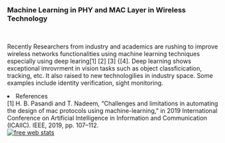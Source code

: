 
<br/>

### Machine Learning in PHY and MAC Layer in Wireless Technology

<br/>

Recently Researchers from industry and academics are rushing to improve wireless networks functionalities using machine learning techniques especially using deep learing[1] [2] [3] {[4]. Deep learning shows exceptional imrovrment in vision tasks such as object classficication, tracking, etc. It also raised to new technologilies in industry space. Some examples include  identity verification, sight monitoring.


<li>References</li>
[1] H. B. Pasandi and T. Nadeem, “Challenges and limitations in automating the design of mac protocols using machine-learning,” in 2019 International Conference on Artificial Intelligence in Information and
Communication (ICAIIC). IEEE, 2019, pp. 107–112.




<script type="text/javascript">
var sc_project=8539485; 
var sc_invisible=1; 
var sc_security="2bff2be0"; 
var scJsHost = (("https:" == document.location.protocol) ? "https://secure." : "http://www.");
document.write("<sc"+"ript type='text/javascript' src='" + scJsHost + "statcounter.com/counter/counter.js'></"+"script>");
</script>

<noscript>
  <div class="statcounter"><a title="free web stats"
href="http://statcounter.com/" target="_blank"><img
class="statcounter"
src="https://c.statcounter.com/8539485/0/2bff2be0/1/"
alt="free web stats"></a></div>
</noscript>

